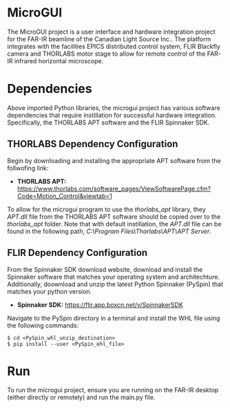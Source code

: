 # MicroGUI
The MicroGUI project is a user interface and hardware integration project for the FAR-IR beamline of the Canadian Light Source Inc.. The platform integrates with the facilities EPICS distributed control system, FLIR Blackfly camera and THORLABS motor stage to allow for remote control of the FAR-IR infrared horizontal microscope.

# Dependencies
Above imported Python libraries, the microgui project has various software dependencies that require instillation for successful hardware integration. Specifically, the THORLABS APT software and the FLIR Spinnaker SDK.

## THORLABS Dependency Configuration
Begin by downloading and installing the appropriate APT software from the follwofing link:
* **THORLABS APT:** https://www.thorlabs.com/software_pages/ViewSoftwarePage.cfm?Code=Motion_Control&viewtab=1

To allow for the microgui program to use the *thorlabs_apt* library, they *APT.dll* file from the THORLABS APT software should be copied over to the *thorlabs_apt* folder. Note that with default instillation, the *APT.dll* file can be found in the following path, *C:\Program Files\Thorlabs\APT\APT Server*.

## FLIR Dependency Configuration
From the Spinnaker SDK download website, download and install the Spinnaker software that matches your operating system and architechture. Additionally, doownload and unzip the latest Python Spinnaker (PySpin) that matches your python version.
* **Spinnaker SDK:** https://flir.app.boxcn.net/v/SpinnakerSDK

Navigate to the PySpin directory in a terminal and install the WHL file using the following commands:
```Terminal
$ cd <PySpin_whl_unzip_destination>
$ pip install --user <PySpin_ehl_file>
```

# Run
To run the microgui project, ensure you are running on the FAR-IR desktop (either directly or remotely) and run the main.py file.
